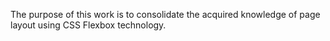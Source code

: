 The purpose of this work is to consolidate the acquired knowledge of page layout using CSS Flexbox technology.